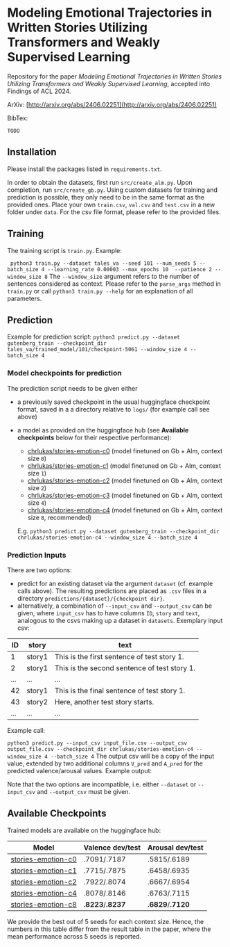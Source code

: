 # Modeling Emotional Trajectories in Written Stories Utilizing Transformers and Weakly Supervised Learning
Repository for the paper *Modeling Emotional Trajectories in Written Stories Utilizing Transformers and Weakly Supervised Learning*, accepted into Findings of ACL 2024. 

ArXiv: [http://arxiv.org/abs/2406.02251](http://arxiv.org/abs/2406.02251)

BibTex:
```
TODO
```

## Installation
Please install the packages listed in ``requirements.txt``. 

In order to obtain the datasets, first run ``src/create_alm.py``. Upon completion, run ``src/create_gb.py``. 
Using custom datasets for training and prediction is possible, they only need to be in the same format as 
the provided ones. Place your own ``train.csv``, ``val.csv`` and ``test.csv`` in a new folder under ``data``. 
For the csv file format, please refer to the provided files.


## Training 
The training script is ``train.py``. Example: 

`` 
python3 train.py --dataset tales_va --seed 101 --num_seeds 5 --batch_size 4 --learning_rate 0.00003 --max_epochs 10 
--patience 2 --window_size 8
``
The ``--window_size`` argument refers to the number of sentences considered as context. 
Please refer to the ``parse_args`` method in ``train.py`` or call ``python3 train.py --help`` for an explanation of all parameters.


## Prediction 

Example for prediction script: 
``
python3 predict.py --dataset gutenberg_train --checkpoint_dir tales_va/trained_model/101/checkpoint-5061 --window_size 4 --batch_size 4
``

### Model checkpoints for prediction
The prediction script needs to be given either
* a previously saved checkpoint in the usual huggingface checkpoint format, saved in a a directory relative to ``logs/`` (for example call see above)
* a model as provided on the huggingface hub (see **Available checkpoints** below for their respective performance):
  - [chrlukas/stories-emotion-c0](https://huggingface.co/chrlukas/stories-emotion-c0) (model finetuned on Gb + Alm, context size ``0``)
  - [chrlukas/stories-emotion-c1](https://huggingface.co/chrlukas/stories-emotion-c1) (model finetuned on Gb + Alm, context size ``1``)
  - [chrlukas/stories-emotion-c2](https://huggingface.co/chrlukas/stories-emotion-c2) (model finetuned on Gb + Alm, context size ``2``)
  - [chrlukas/stories-emotion-c3](https://huggingface.co/chrlukas/stories-emotion-c4) (model finetuned on Gb + Alm, context size ``4``)
  - [chrlukas/stories-emotion-c4](https://huggingface.co/chrlukas/stories-emotion-c8) (model finetuned on Gb + Alm, context size ``8``, recommended)
    
  E.g. 
 ``
python3 predict.py --dataset gutenberg_train --checkpoint_dir chrlukas/stories-emotion-c4 --window_size 4 --batch_size 4
``
### Prediction Inputs
There are two options:
* predict for an existing dataset via the argument ``dataset`` (cf. example calls above). The resulting predictions are placed as ``.csv`` files in a directory ``predictions/{dataset}/{checkpoint dir}``.
* alternatively, a combination of ``--input_csv`` and ``--output_csv`` can be given, where ``input_csv`` has to have columns ``ID``, ``story`` and ``text``, analogous to the csvs making up a dataset in ``datasets``.
Exemplary input csv:

| ID  | story  | text                                         |
|-----|--------|----------------------------------------------|
| 1   | story1 | This is the first sentence of test story 1.  |
| 2   | story1 | This is the second sentence of test story 1. |
| ... | ...    | ...                                          |
| 42  | story1 | This is the final sentence of test story 1.  |
| 43  | story2 | Here, another test story starts.             |
| ... | ...    | ...                                          |

Example call:

``
python3 predict.py --input_csv input_file.csv --output_csv output_file.csv --checkpoint_dir chrlukas/stories-emotion-c4 --window_size 4 --batch_size 4
``
The output csv will be a copy of the input value, extended by two additional columns ``V_pred`` and ``A_pred`` for the predicted valence/arousal values. Example output: 

Note that the two options are incompatible, i.e. either ``--dataset`` or ``--input_csv`` and ``--output_csv`` must be given.


## Available Checkpoints 
Trained models are available on the huggingface hub: 

| Model                                                                  | Valence dev/test   | Arousal dev/test   |
|------------------------------------------------------------------------|--------------------|--------------------|
|[stories-emotion-c0](https://huggingface.co/chrlukas/stories-emotion-c0)| .7091/.7187        | .5815/.6189        |
|[stories-emotion-c1](https://huggingface.co/chrlukas/stories-emotion-c1)| .7715/.7875        | .6458/.6935        |
|[stories-emotion-c2](https://huggingface.co/chrlukas/stories-emotion-c2)| .7922/.8074        | .6667/.6954        |
|[stories-emotion-c4](https://huggingface.co/chrlukas/stories-emotion-c4)| .8078/.8146        | .6763/.7115        |
|[stories-emotion-c8](https://huggingface.co/chrlukas/stories-emotion-c8)| **.8223**/**.8237**| **.6829**/**.7120**|

We provide the best out of 5 seeds for each context size. Hence, the numbers in this table differ from the result table in the paper, where the mean performance across 5 seeds is reported.
